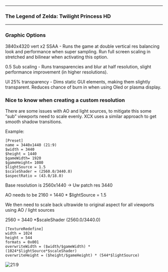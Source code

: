 ------
### The Legend of Zelda: Twilight Princess HD
------
### Graphic Options

3840x4320 vert x2 SSAA - Runs the game at double vertical res balancing look and performance when super sampling. Run full screen scaling in stretched and bilinear when activating this option.

0.5 Sub scaling - Runs transparencies and blur at half resolution, slight performance improvement (in higher resolutions).

UI 25% transparency - Dims static GUI elements, making them slightly transparent. Reduces chance of burn in when using Oled or plasma display.


### Nice to know when creating a custom resolution

There are some issues with AO and light sources, to mitigate this some “sub” viewports need to scale evenly. XCX uses a similar approach to get smooth shadow transitions.

Example:
```
[Preset]
name = 3440x1440 (21:9)
$width = 3440
$height = 1440
$gameWidth= 1920
$gameHeight= 1080
$lightSource = 1.5
$scaleShader = (2560.0/3440.0)
$aspectRatio = (43.0/18.0)
```

Base resolution is 2560x1440 -> Uw patch res 3440

AO needs to be 2160  = 1440 * $lightSource = 1.5

We then need to scale back ultrawide to original aspect for all viewports using AO / light sources

2560 = 3440 *$scaleShader  (2560.0/3440.0)  

```
[TextureRedefine]
width = 1024
height = 544
formats = 0x001
overwriteWidth = ($width/$gameWidth) * (1024*$lightSource*$scaleShader)
overwriteHeight = ($height/$gameHeight) * (544*$lightSource)
```
![21:9](https://cdn.discordapp.com/attachments/292733452590120961/667953479318503454/TP21_9.jpg)
